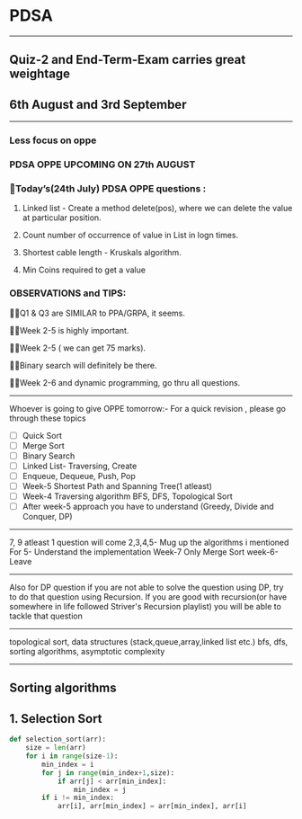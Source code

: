 # PDSA
***
## Quiz-2 and End-Term-Exam carries great weightage
## 6th August and 3rd September
***
### Less focus on oppe
### PDSA OPPE UPCOMING ON 27th AUGUST
### 📌Today’s(24th July) PDSA OPPE questions :

1. Linked list - Create a method delete(pos), where we can delete the value at particular position.

2. Count number of occurrence of value in List in logn times.

3. Shortest cable length - Kruskals algorithm.

4. Min Coins required to get a value

### OBSERVATIONS and TIPS:

☝🏻Q1 & Q3 are SIMILAR to PPA/GRPA, it seems.

☝🏻Week 2-5 is highly important.

☝🏻Week 2-5 ( we can get 75 marks).

☝🏻Binary search will definitely be there.

☝🏻Week 2-6 and dynamic programming, go thru all questions.
***
Whoever is going to give OPPE tomorrow:-
For a quick revision , please go through these topics

- [ ] Quick Sort
- [ ] Merge Sort
- [ ] Binary Search
- [ ] Linked List- Traversing, Create
- [ ] Enqueue, Dequeue, Push, Pop
- [ ] Week-5 Shortest Path and Spanning Tree(1 atleast)
- [ ] Week-4 Traversing algorithm BFS, DFS, Topological Sort
- [ ] After week-5 approach you have to understand (Greedy, Divide and Conquer, DP)
***
7, 9 atleast 1 question will come
2,3,4,5- Mug up the algorithms i mentioned
For 5- Understand the implementation
Week-7 Only Merge Sort 
week-6- Leave
***
Also for DP question if you are not able to solve the question using DP, try to do that question using Recursion. If you are good with recursion(or have somewhere in life followed Striver's Recursion playlist) you will be able to tackle that question
***
topological sort, data structures (stack,queue,array,linked list etc.) bfs, dfs, sorting algorithms, asymptotic complexity
***
## Sorting algorithms
## 1. Selection Sort
```python
def selection_sort(arr):
    size = len(arr)
    for i in range(size-1):
        min_index = i
        for j in range(min_index+1,size):
            if arr[j] < arr[min_index]:
                min_index = j
        if i != min_index:
            arr[i], arr[min_index] = arr[min_index], arr[i]
```
